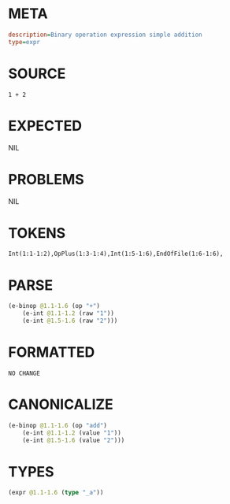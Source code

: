 # META
~~~ini
description=Binary operation expression simple addition
type=expr
~~~
# SOURCE
~~~roc
1 + 2
~~~
# EXPECTED
NIL
# PROBLEMS
NIL
# TOKENS
~~~zig
Int(1:1-1:2),OpPlus(1:3-1:4),Int(1:5-1:6),EndOfFile(1:6-1:6),
~~~
# PARSE
~~~clojure
(e-binop @1.1-1.6 (op "+")
	(e-int @1.1-1.2 (raw "1"))
	(e-int @1.5-1.6 (raw "2")))
~~~
# FORMATTED
~~~roc
NO CHANGE
~~~
# CANONICALIZE
~~~clojure
(e-binop @1.1-1.6 (op "add")
	(e-int @1.1-1.2 (value "1"))
	(e-int @1.5-1.6 (value "2")))
~~~
# TYPES
~~~clojure
(expr @1.1-1.6 (type "_a"))
~~~
